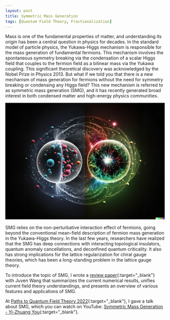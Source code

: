 ```yaml
---
layout: post
title: Symmetric Mass Generation
tags: [Quantum Field Theory, Fractionalization]
---
```


Mass is one of the fundamental properties of matter, and understanding its origin has been a central question in physics for decades. In the standard model of particle physics, the Yukawa-Higgs mechanism is responsible for the mass generation of fundamental fermions. This mechanism involves the spontaneous symmetry breaking via the condensation of a scalar Higgs field that couples to the fermion field as a bilinear mass via the Yukawa coupling. This significant theoretical discovery was acknowledged by the Nobel Prize in Physics 2013. But what if we told you that there is a new mechanism of mass generation for fermions without the need for symmetry breaking or condensing any Higgs field? This new mechanism is referred to as symmetric mass generation (SMG), and it has recently generated broad interest in both condensed matter and high-energy physics communities.

![Symmetric mass generation applied to regularize the Standard Model of our universe by pairing it with a symmetric massive mirror universe.](/assets/img/figures/mirror_universe.png)

SMG relies on the non-perturbative interaction effect of fermions, going beyond the conventional mean-field description of fermion mass generation in the Yukawa-Higgs theory. In the last few years, researchers have realized that the SMG has deep connections with interacting topological insulators, quantum anomaly cancellations, and deconfined quantum criticality. It also has strong implications for the lattice regularization for chiral gauge theories, which has been a long-standing problem in the lattice gauge theory.

To introduce the topic of SMG, I wrote a [review paper](https://www.mdpi.com/2073-8994/14/7/1475){:target="_blank"} with Juven Wang that summarizes the current numerical results, unifies current field theory understandings, and presents an overview of various features and applications of SMG.

At [Paths to Quantum Field Theory 2022](https://indico.cern.ch/event/1162387/){:target="_blank"}, I gave a talk about SMG, which you can watch on YouTube: [Symmetric Mass Generation - Yi-Zhuang You](https://www.youtube.com/watch?v=o5OP5QFtjdk&list=PPSV){:target="_blank"}.